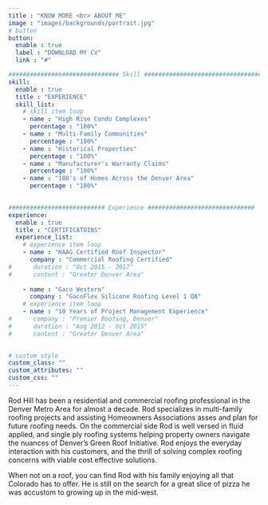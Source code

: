 ```yaml
---
title : "KNOW MORE <br> ABOUT ME"
image : "images/backgrounds/portrait.jpg"
# button
button:
  enable : true
  label : "DOWNLOAD MY CV"
  link : "#"

############################### Skill #################################
skill:
  enable : true
  title : "EXPERIENCE"
  skill_list:
    # skill item loop
    - name : "High Rise Condo Complexes"
      percentage : "100%"
    - name : "Multi-Family Communities"
      percentage : "100%"
    - name : "Historical Properties"
      percentage : "100%"
    - name : "Manufacturer's Warranty Claims"
      percentage : "100%"
    - name : "100's of Homes Across the Denver Area"
      percentage : "100%"
      

########################### Experience ##############################
experience:
  enable : true
  title : "CERTIFICATOINS"
  experience_list:
    # experience item loop
    - name : "HAAG Certified Roof Inspector"
      company : "Commercial Roofing Certified"
#      duration : "Oct 2015 - 2017"
#      content : "Greater Denver Area"
      
    - name : "Gaco Western"
      company : "GacoFlex Silicone Roofing Level 1 QA"
    # experience item loop
    - name : "10 Years of Project Management Experience"
#      company : "Premier Roofing, Denver"
#      duration : "Aug 2012 - Oct 2015"
#      content : "Greater Denver Area"
      

# custom style
custom_class: "" 
custom_attributes: "" 
custom_css: ""
---
```


Rod Hill has been a residential and commercial roofing professional in the Denver Metro Area for almost a decade. Rod specializes in multi-family roofing projects and assisting Homeowners Associations asses and plan for future roofing needs. On the commercial side Rod is well versed in fluid applied, and single ply roofing systems helping property owners navigate the nuances of Denver’s Green Roof Initiative. Rod enjoys the everyday interaction with his customers, and the thrill of solving complex roofing concerns with viable cost effective solutions.

When not on a roof, you can find Rod with his family enjoying all that Colorado has to offer. He is still on the search for a great slice of pizza he was accustom to growing up in the mid-west.
